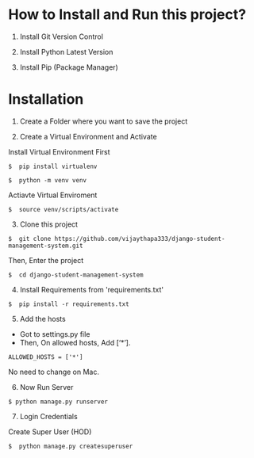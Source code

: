# How to Install and Run this project?
1. Install Git Version Control 

2. Install Python Latest Version 

3. Install Pip (Package Manager) 

# Installation
1. Create a Folder where you want to save the project

2. Create a Virtual Environment and Activate

Install Virtual Environment First

``` $  pip install virtualenv ```

``` $  python -m venv venv ```

Actiavte Virtual Enviroment

```$  source venv/scripts/activate```

3. Clone this project

```$  git clone https://github.com/vijaythapa333/django-student-management-system.git```

Then, Enter the project

```$  cd django-student-management-system```

4. Install Requirements from 'requirements.txt'

```$  pip install -r requirements.txt```

5. Add the hosts

- Got to settings.py file
- Then, On allowed hosts, Add [‘*’].

```ALLOWED_HOSTS = ['*']```

No need to change on Mac.

6. Now Run Server

```$ python manage.py runserver```

7. Login Credentials

Create Super User (HOD)

```$  python manage.py createsuperuser```

